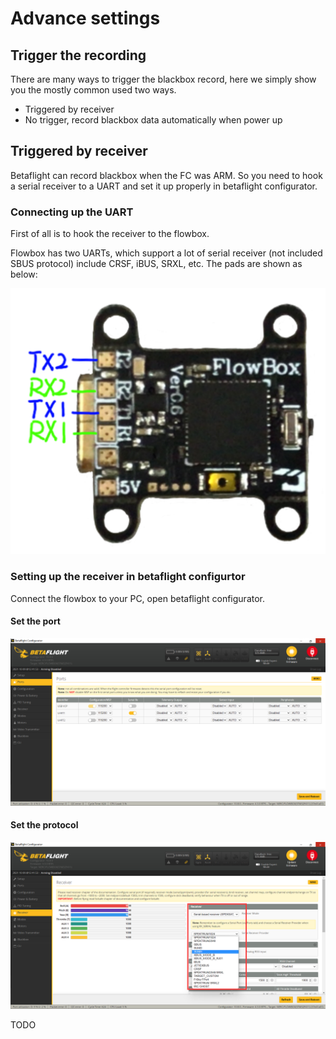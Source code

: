 # Advance settings

## Trigger the recording

There are many ways to trigger the blackbox record, here we simply show you the mostly common used two ways.

* Triggered by receiver
* No trigger, record blackbox data automatically when power up

## Triggered by receiver

Betaflight can record blackbox when the FC was ARM. So you need to hook a serial receiver to a UART and set it up properly in betaflight configurator.

### Connecting up the UART

First of all is to hook the receiver to the flowbox.

Flowbox has two UARTs, which support a lot of serial receiver \(not included SBUS protocol\) include CRSF, iBUS, SRXL, etc. The pads are shown as below:

![](.gitbook/assets/uarts.png)

### Setting up the receiver in betaflight configurtor

Connect the flowbox to your PC, open betaflight configurator.

#### Set the port

![](.gitbook/assets/select-port.png)

#### Set the protocol

![](.gitbook/assets/select-protocol.png)

TODO

